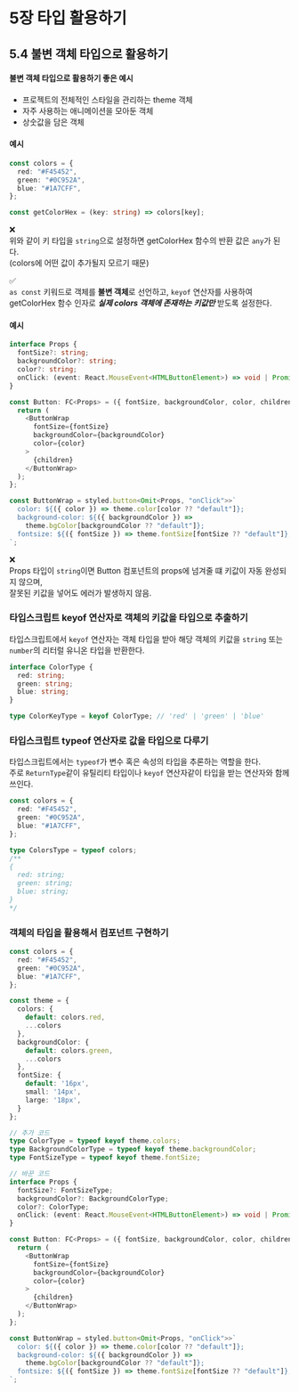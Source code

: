 # 5장 타입 활용하기

## 5.4 불변 객체 타입으로 활용하기

#### 불변 객체 타입으로 활용하기 좋은 예시

- 프로젝트의 전체적인 스타일을 관리하는 theme 객체
- 자주 사용하는 애니메이션을 모아둔 객체
- 상숫값을 담은 객체

#### 예시

```ts
const colors = {
  red: "#F45452",
  green: "#0C952A",
  blue: "#1A7CFF",
};

const getColorHex = (key: string) => colors[key];
```

❌  
위와 같이 키 타입을 `string`으로 설정하면 getColorHex 함수의 반환 값은 `any`가 된다.  
(colors에 어떤 값이 추가될지 모르기 때문)

✅  
`as const` 키워드로 객체를 **불변 객체**로 선언하고, `keyof` 연산자를 사용하여 getColorHex 함수 인자로 **_실제 colors 객체에 존재하는 키값만_** 받도록 설정한다.

#### 예시
```ts
interface Props {
  fontSize?: string;
  backgroundColor?: string;
  color?: string;
  onClick: (event: React.MouseEvent<HTMLButtonElement>) => void | Promise<void>;
}

const Button: FC<Props> = ({ fontSize, backgroundColor, color, children }) => {
  return (
    <ButtonWrap
      fontSize={fontSize}
      backgroundColor={backgroundColor}
      color={color}
    >
      {children}
    </ButtonWrap>
  );
};

const ButtonWrap = styled.button<Omit<Props, "onClick">>`
  color: ${({ color }) => theme.color[color ?? "default"]};
  background-color: ${({ backgroundColor }) =>
    theme.bgColor[backgroundColor ?? "default"]};
  fontsize: ${({ fontSize }) => theme.fontSize[fontSize ?? "default"]};
`;
```
❌  
Props 타입이 `string`이면 Button 컴포넌트의 props에 넘겨줄 떄 키값이 자동 완성되지 않으며,  
잘못된 키값을 넣어도 에러가 발생하지 않음.

### 타입스크립트 keyof 연산자로 객체의 키값을 타입으로 추출하기

타입스크립트에서 `keyof` 연산자는 객체 타입을 받아 해당 객체의 키값을 `string` 또는 `number`의 리터럴 유니온 타입을 반환한다.

```ts
interface ColorType {
  red: string;
  green: string;
  blue: string;
}

type ColorKeyType = keyof ColorType; // 'red' | 'green' | 'blue'
```

### 타입스크립트 typeof 연산자로 값을 타입으로 다루기

타입스크립트에서는 `typeof`가 변수 혹은 속성의 타입을 추론하는 역할을 한다.  
주로 `ReturnType`같이 유틸리티 타입이나 `keyof` 연산자같이 타입을 받는 연산자와 함께 쓰인다.

```ts
const colors = {
  red: "#F45452",
  green: "#0C952A",
  blue: "#1A7CFF",
};

type ColorsType = typeof colors;
/**
{
  red: string;
  green: string;
  blue: string;
}
*/
```

### 객체의 타입을 활용해서 컴포넌트 구현하기

```ts
const colors = {
  red: "#F45452",
  green: "#0C952A",
  blue: "#1A7CFF",
};

const theme = {
  colors: {
    default: colors.red,
    ...colors
  },
  backgroundColor: {
    default: colors.green,
    ...colors
  },
  fontSize: {
    default: '16px',
    small: '14px',
    large: '18px',
  }
};

// 추가 코드
type ColorType = typeof keyof theme.colors;
type BackgroundColorType = typeof keyof theme.backgroundColor;
type FontSizeType = typeof keyof theme.fontSize;

// 바꾼 코드
interface Props {
  fontSize?: FontSizeType;
  backgroundColor?: BackgroundColorType;
  color?: ColorType;
  onClick: (event: React.MouseEvent<HTMLButtonElement>) => void | Promise<void>;
}

const Button: FC<Props> = ({ fontSize, backgroundColor, color, children }) => {
  return (
    <ButtonWrap
      fontSize={fontSize}
      backgroundColor={backgroundColor}
      color={color}
    >
      {children}
    </ButtonWrap>
  );
};

const ButtonWrap = styled.button<Omit<Props, "onClick">>`
  color: ${({ color }) => theme.color[color ?? "default"]};
  background-color: ${({ backgroundColor }) =>
    theme.bgColor[backgroundColor ?? "default"]};
  fontsize: ${({ fontSize }) => theme.fontSize[fontSize ?? "default"]};
`;
```
